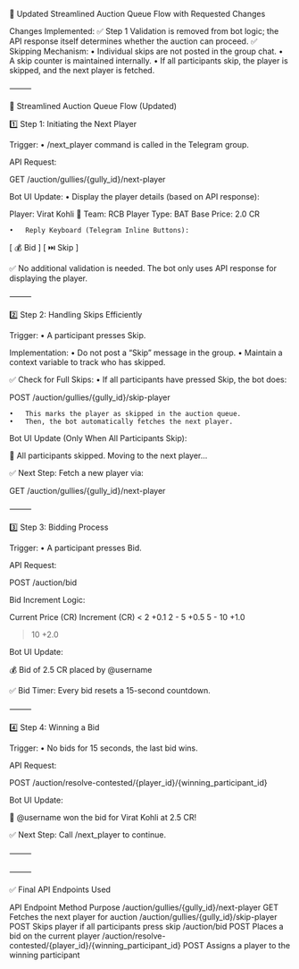 📌 Updated Streamlined Auction Queue Flow with Requested Changes

Changes Implemented:
✅ Step 1 Validation is removed from bot logic; the API response itself determines whether the auction can proceed.
✅ Skipping Mechanism:
	•	Individual skips are not posted in the group chat.
	•	A skip counter is maintained internally.
	•	If all participants skip, the player is skipped, and the next player is fetched.

⸻

🚀 Streamlined Auction Queue Flow (Updated)

1️⃣ Step 1: Initiating the Next Player

Trigger:
	•	/next_player command is called in the Telegram group.

API Request:

GET /auction/gullies/{gully_id}/next-player

Bot UI Update:
	•	Display the player details (based on API response):

Player: Virat Kohli 🏏
Team: RCB
Player Type: BAT
Base Price: 2.0 CR


	•	Reply Keyboard (Telegram Inline Buttons):

[ 💰 Bid ]    [ ⏭️ Skip ]



✅ No additional validation is needed. The bot only uses API response for displaying the player.

⸻

2️⃣ Step 2: Handling Skips Efficiently

Trigger:
	•	A participant presses Skip.

Implementation:
	•	Do not post a “Skip” message in the group.
	•	Maintain a context variable to track who has skipped.

✅ Check for Full Skips:
	•	If all participants have pressed Skip, the bot does:

POST /auction/gullies/{gully_id}/skip-player

	•	This marks the player as skipped in the auction queue.
	•	Then, the bot automatically fetches the next player.

Bot UI Update (Only When All Participants Skip):

🚫 All participants skipped. Moving to the next player...

✅ Next Step: Fetch a new player via:

GET /auction/gullies/{gully_id}/next-player



⸻

3️⃣ Step 3: Bidding Process

Trigger:
	•	A participant presses Bid.

API Request:

POST /auction/bid

Bid Increment Logic:

Current Price (CR)	Increment (CR)
< 2	+0.1
2 - 5	+0.5
5 - 10	+1.0
> 10	+2.0

Bot UI Update:

💰 Bid of 2.5 CR placed by @username

✅ Bid Timer: Every bid resets a 15-second countdown.

⸻

4️⃣ Step 4: Winning a Bid

Trigger:
	•	No bids for 15 seconds, the last bid wins.

API Request:

POST /auction/resolve-contested/{player_id}/{winning_participant_id}

Bot UI Update:

🎉 @username won the bid for Virat Kohli at 2.5 CR!

✅ Next Step: Call /next_player to continue.

⸻


⸻

✅ Final API Endpoints Used

API Endpoint	Method	Purpose
/auction/gullies/{gully_id}/next-player	GET	Fetches the next player for auction
/auction/gullies/{gully_id}/skip-player	POST	Skips player if all participants press skip
/auction/bid	POST	Places a bid on the current player
/auction/resolve-contested/{player_id}/{winning_participant_id}	POST	Assigns a player to the winning participant